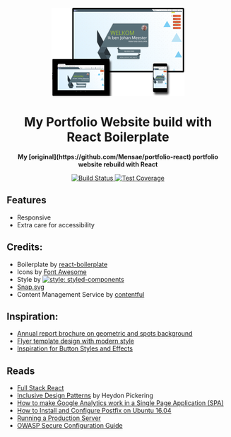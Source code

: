 <p align="center">
  <a href="https://meester-johan.info/" ref="noopener noreferrer" target="_blank">
    <img alt="Website showcase" src="./app/images/portfolio-mockup.png"" />
  </a>
</p>

<h1 align="center">My Portfolio Website build with React Boilerplate</h1>

<div align="center">
	<p><strong>My [original](https://github.com/Mensae/portfolio-react) portfolio website rebuild with React</strong></p>
  <!-- Build Status -->
  <a href="https://travis-ci.org/Mensae/portfolio-react-boilerplate">
    <img src="https://travis-ci.org/Mensae/portfolio-react-boilerplate.svg" alt="Build Status" />
  </a>
  <!-- Test Coverage -->
  <a href="https://coveralls.io/github/Mensae/portfolio-react-boilerplate?branch=master">
    <img src="https://coveralls.io/repos/github/Mensae/portfolio-react-boilerplate/badge.svg?branch=master" alt="Test Coverage" />
  </a>
</div>

## Features

- Responsive
- Extra care for accessibility

## Credits:

- Boilerplate by [react-boilerplate](https://github.com/react-boilerplate/react-boilerplate)
- Icons by [Font Awesome](https://fontawesome.com/)
- Style by [![style: styled-components](https://img.shields.io/badge/style-%F0%9F%92%85%20styled--components-orange.svg?colorB=daa357&colorA=db748e)](https://github.com/styled-components/styled-components)
- [Snap.svg](http://snapsvg.io/)
- Content Management Service by [contentful](https://www.contentful.com/)

## Inspiration:

- [Annual report brochure on geometric and spots background](http://all-free-download.com/free-vector/download/annual-report-brochure-on-geometric-and-spots-background_6823285.html)
- [Flyer template design with modern style](http://all-free-download.com/free-vector/download/flyer_template_design_with_modern_style_6824365.html)
- [Inspiration for Button Styles and Effects](https://tympanus.net/codrops/2015/02/26/inspiration-button-styles-effects/)

## Reads

- [Full Stack React](https://www.fullstackreact.com/)
- [Inclusive Design Patterns](https://www.smashingmagazine.com/printed-books/inclusive-front-end-design-patterns/) by Heydon Pickering
- [How to make Google Analytics work in a Single Page Application (SPA)](http://tech.webinterpret.com/how-to-make-google-analytics-work-in-a-single-page-application-spa/)
- [How to Install and Configure Postfix on Ubuntu 16.04](https://poweruphosting.com/blog/how-to-install-and-configure-postfix-on-ubuntu-16-04-2/)
- [Running a Production Server](https://react-server.io/docs/guides/production)
- [OWASP Secure Configuration Guide](https://www.owasp.org/index.php/SCG_WS_nginx)


